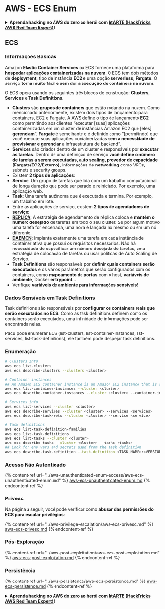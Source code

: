 # AWS - ECS Enum

<details>

<summary><strong>Aprenda hacking no AWS do zero ao herói com</strong> <a href="https://training.hacktricks.xyz/courses/arte"><strong>htARTE (HackTricks AWS Red Team Expert)</strong></a><strong>!</strong></summary>

Outras formas de apoiar o HackTricks:

* Se você quer ver sua **empresa anunciada no HackTricks** ou **baixar o HackTricks em PDF**, confira os [**PLANOS DE ASSINATURA**](https://github.com/sponsors/carlospolop)!
* Adquira o [**material oficial PEASS & HackTricks**](https://peass.creator-spring.com)
* Descubra [**A Família PEASS**](https://opensea.io/collection/the-peass-family), nossa coleção de [**NFTs**](https://opensea.io/collection/the-peass-family) exclusivos
* **Junte-se ao grupo** 💬 [**Discord**](https://discord.gg/hRep4RUj7f) ou ao grupo [**telegram**](https://t.me/peass) ou **siga-me** no **Twitter** 🐦 [**@carlospolopm**](https://twitter.com/carlospolopm)**.**
* **Compartilhe suas técnicas de hacking enviando PRs para os repositórios github** [**HackTricks**](https://github.com/carlospolop/hacktricks) e [**HackTricks Cloud**](https://github.com/carlospolop/hacktricks-cloud).

</details>

## ECS

### Informações Básicas

Amazon **Elastic Container Services** ou ECS fornece uma plataforma para **hospedar aplicações containerizadas na nuvem**. O ECS tem dois métodos de **deployment**, tipo de instância **EC2** e uma opção **serverless**, **Fargate**. O serviço **torna muito fácil e sem dor a execução de containers na nuvem**.

O ECS opera usando os seguintes três blocos de construção: **Clusters**, **Services** e **Task Definitions**.

* **Clusters** são **grupos de containers** que estão rodando na nuvem. Como mencionado anteriormente, existem dois tipos de lançamento para containers, EC2 e Fargate. A AWS define o tipo de lançamento **EC2** como permitindo aos clientes “executar \[suas\] aplicações containerizadas em um cluster de instâncias Amazon EC2 que \[eles\] **gerenciam**”. **Fargate** é semelhante e é definido como “\[permitindo\] que você execute suas aplicações containerizadas **sem a necessidade de provisionar e gerenciar** a infraestrutura de backend”.
* **Services** são criados dentro de um cluster e responsáveis por **executar as tarefas**. Dentro de uma definição de serviço **você define o número de tarefas a serem executadas, auto scaling, provedor de capacidade (Fargate/EC2/Externo),** informações de **networking** como VPCs, subnets e security groups.
* Existem **2 tipos de aplicações**:
* **Service**: Um grupo de tarefas que lida com um trabalho computacional de longa duração que pode ser parado e reiniciado. Por exemplo, uma aplicação web.
* **Task**: Uma tarefa autônoma que é executada e termina. Por exemplo, um trabalho em lote.
* Entre as aplicações de serviço, existem **2 tipos de agendadores de serviço**:
* [**REPLICA**](https://docs.aws.amazon.com/AmazonECS/latest/developerguide/ecs\_services.html): A estratégia de agendamento de réplica coloca e **mantém o número desejado** de tarefas em todo o seu cluster. Se por algum motivo uma tarefa for encerrada, uma nova é lançada no mesmo ou em um nó diferente.
* [**DAEMON**](https://docs.aws.amazon.com/AmazonECS/latest/developerguide/ecs\_services.html): Implanta exatamente uma tarefa em cada instância de container ativa que possui os requisitos necessários. Não há necessidade de especificar um número desejado de tarefas, uma estratégia de colocação de tarefas ou usar políticas de Auto Scaling de Serviço.
* **Task Definitions** são responsáveis por **definir quais containers serão executados** e os vários parâmetros que serão configurados com os containers, como **mapeamento de portas** com o host, **variáveis de ambiente**, Docker **entrypoint**...
* Verifique **variáveis de ambiente para informações sensíveis**!

### Dados Sensíveis em Task Definitions

Task definitions são responsáveis por **configurar os containers reais que serão executados no ECS**. Como as task definitions definem como os containers serão executados, uma infinidade de informações pode ser encontrada nelas.

Pacu pode enumerar ECS (list-clusters, list-container-instances, list-services, list-task-definitions), ele também pode despejar task definitions.

### Enumeração
```bash
# Clusters info
aws ecs list-clusters
aws ecs describe-clusters --clusters <cluster>

# Container instances
## An Amazon ECS container instance is an Amazon EC2 instance that is running the Amazon ECS container agent and has been registered into an Amazon ECS cluster.
aws ecs list-container-instances --cluster <cluster>
aws ecs describe-container-instances --cluster <cluster> --container-instances <container_instance_arn>

# Services info
aws ecs list-services --cluster <cluster>
aws ecs describe-services --cluster <cluster> --services <services>
aws ecs describe-task-sets --cluster <cluster> --service <service>

# Task definitions
aws ecs list-task-definition-families
aws ecs list-task-definitions
aws ecs list-tasks --cluster <cluster>
aws ecs describe-tasks --cluster <cluster> --tasks <tasks>
## Look for env vars and secrets used from the task definition
aws ecs describe-task-definition --task-definition <TASK_NAME>:<VERSION>
```
### Acesso Não Autenticado

{% content-ref url="../aws-unauthenticated-enum-access/aws-ecs-unauthenticated-enum.md" %}
[aws-ecs-unauthenticated-enum.md](../aws-unauthenticated-enum-access/aws-ecs-unauthenticated-enum.md)
{% endcontent-ref %}

### Privesc

Na página a seguir, você pode verificar como **abusar das permissões do ECS para escalar privilégios**:

{% content-ref url="../aws-privilege-escalation/aws-ecs-privesc.md" %}
[aws-ecs-privesc.md](../aws-privilege-escalation/aws-ecs-privesc.md)
{% endcontent-ref %}

### Pós-Exploração

{% content-ref url="../aws-post-exploitation/aws-ecs-post-exploitation.md" %}
[aws-ecs-post-exploitation.md](../aws-post-exploitation/aws-ecs-post-exploitation.md)
{% endcontent-ref %}

### Persistência

{% content-ref url="../aws-persistence/aws-ecs-persistence.md" %}
[aws-ecs-persistence.md](../aws-persistence/aws-ecs-persistence.md)
{% endcontent-ref %}

<details>

<summary><strong>Aprenda hacking no AWS do zero ao herói com</strong> <a href="https://training.hacktricks.xyz/courses/arte"><strong>htARTE (HackTricks AWS Red Team Expert)</strong></a><strong>!</strong></summary>

Outras formas de apoiar o HackTricks:

* Se você quer ver sua **empresa anunciada no HackTricks** ou **baixar o HackTricks em PDF**, confira os [**PLANOS DE ASSINATURA**](https://github.com/sponsors/carlospolop)!
* Adquira o [**material oficial PEASS & HackTricks**](https://peass.creator-spring.com)
* Descubra [**A Família PEASS**](https://opensea.io/collection/the-peass-family), nossa coleção de [**NFTs**](https://opensea.io/collection/the-peass-family) exclusivos
* **Junte-se ao grupo** 💬 [**Discord**](https://discord.gg/hRep4RUj7f) ou ao grupo [**telegram**](https://t.me/peass) ou **siga-me** no **Twitter** 🐦 [**@carlospolopm**](https://twitter.com/carlospolopm)**.**
* **Compartilhe suas técnicas de hacking enviando PRs para os repositórios do GitHub** [**HackTricks**](https://github.com/carlospolop/hacktricks) e [**HackTricks Cloud**](https://github.com/carlospolop/hacktricks-cloud).

</details>
